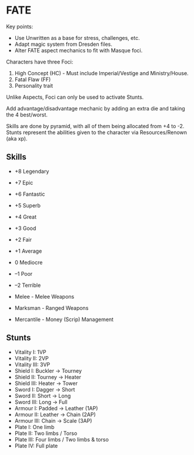 # FATE

Key points:

* Use Unwritten as a base for stress, challenges, etc.
* Adapt magic system from Dresden files.
* Alter FATE aspect mechanics to fit with Masque foci.

Characters have three Foci:

1. High Concept (HC) - Must include Imperial/Vestige and Ministry/House.
2. Fatal Flaw (FF)
3. Personality trait

Unlike Aspects, Foci can only be used to activate Stunts.

Add advantage/disadvantage mechanic by adding an extra die and taking the 4 best/worst.

Skills are done by pyramid, with all of them being allocated from +4 to -2.
Stunts represent the abilities given to the character via Resources/Renown (aka xp).

## Skills

* +8 Legendary
* +7 Epic
* +6 Fantastic
* +5 Superb
* +4 Great
* +3 Good
* +2 Fair
* +1 Average
* 0 Mediocre
* –1 Poor
* –2 Terrible

* Melee - Melee Weapons
* Marksman - Ranged Weapons
* Mercantile - Money (Scrip) Management

## Stunts

* Vitality I: 1VP
* Vitality II: 2VP
* Vitality III: 3VP
* Shield I: Buckler -> Tourney
* Shield II: Tourney -> Heater
* Shield III: Heater -> Tower
* Sword I: Dagger -> Short
* Sword II: Short -> Long
* Sword III: Long -> Full
* Armour I: Padded -> Leather (1AP)
* Armour II: Leather -> Chain (2AP)
* Armour III: Chain -> Scale (3AP)
* Plate I: One limb
* Plate II: Two limbs / Torso 
* Plate III: Four limbs / Two limbs & torso
* Plate IV: Full plate

